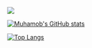 ![](https://komarev.com/ghpvc/?username=your-github-username&style=flat-square)

[![Muhamob's GitHub stats](https://github-readme-stats.vercel.app/api?username=Muhamob&hide_rank=true)](https://github.com/anuraghazra/github-readme-stats)

[![Top Langs](https://github-readme-stats.vercel.app/api/top-langs/?username=Muhamob&layout=compact)](https://github.com/anuraghazra/github-readme-stats)
